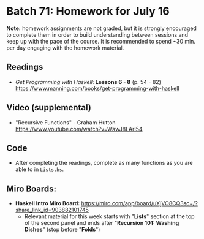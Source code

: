 # Batch 71: Homework for July 16
**Note:** homework assignments are not graded, but it is strongly encouraged to complete them in order to build understanding between sessions and keep up with the pace of the course. It is recommended to spend ~30 min. per day engaging with the homework material.

## Readings
* *Get Programming with Haskell*: **Lessons 6 - 8** (p. 54 - 82) https://www.manning.com/books/get-programming-with-haskell

## Video (supplemental)
* "Recursive Functions" - Graham Hutton https://www.youtube.com/watch?v=WawJ8LArl54

## Code
* After completing the readings, complete as many functions as you are able to in `Lists.hs`.

## Miro Boards:
* **Haskell Intro Miro Board:** https://miro.com/app/board/uXjVO8CQ3sc=/?share_link_id=903882101745
  * Relevant material for this week starts with "**Lists**" section at the top of the second panel and ends after "**Recursion 101: Washing Dishes**" (stop before "**Folds**")